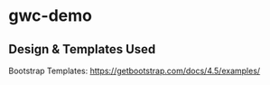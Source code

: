 # gwc-demo



## Design & Templates Used
Bootstrap Templates: https://getbootstrap.com/docs/4.5/examples/